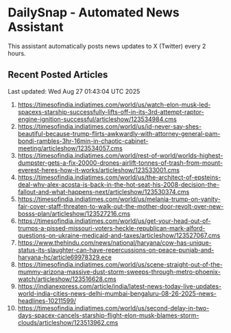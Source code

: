 # DailySnap - Automated News Assistant

This assistant automatically posts news updates to X (Twitter) every 2 hours.

## Recent Posted Articles

Last updated: Wed Aug 27 01:43:04 UTC 2025

1. https://timesofindia.indiatimes.com/world/us/watch-elon-musk-led-spacexs-starship-successfully-lifts-off-in-its-3rd-attempt-raptor-engine-ignition-successful/articleshow/123534984.cms
2. https://timesofindia.indiatimes.com/world/us/id-never-say-shes-beautiful-because-trump-flirts-awkwardly-with-attorney-general-pam-bondi-rambles-3hr-16min-in-chaotic-cabinet-meeting/articleshow/123534057.cms
3. https://timesofindia.indiatimes.com/world/rest-of-world/worlds-highest-dumpster-gets-a-fix-20000-drones-airlift-tonnes-of-trash-from-mount-everest-heres-how-it-works/articleshow/123533001.cms
4. https://timesofindia.indiatimes.com/world/us/the-architect-of-epsteins-deal-why-alex-acosta-is-back-in-the-hot-seat-his-2008-decision-the-fallout-and-what-happens-next/articleshow/123530374.cms
5. https://timesofindia.indiatimes.com/world/us/melania-trump-on-vanity-fair-cover-staff-threaten-to-walk-out-the-mother-door-revolt-over-new-bosss-plan/articleshow/123527216.cms
6. https://timesofindia.indiatimes.com/world/us/get-your-head-out-of-trumps-a-pissed-missouri-voters-heckle-republican-mark-alford-questions-on-ukraine-medicaid-and-taxes/articleshow/123527067.cms
7. https://www.thehindu.com/news/national/haryana/cow-has-unique-status-its-slaughter-can-have-repercussions-on-peace-punjab-and-haryana-hc/article69978329.ece
8. https://timesofindia.indiatimes.com/world/us/scene-straight-out-of-the-mummy-arizona-massive-dust-storm-sweeps-through-metro-phoenix-watch/articleshow/123516628.cms
9. https://indianexpress.com/article/india/latest-news-today-live-updates-world-india-cities-news-delhi-mumbai-bengaluru-08-26-2025-news-headlines-10211599/
10. https://timesofindia.indiatimes.com/world/us/second-delay-in-two-days-spacex-cancels-starship-flight-elon-musk-blames-storm-clouds/articleshow/123513962.cms

